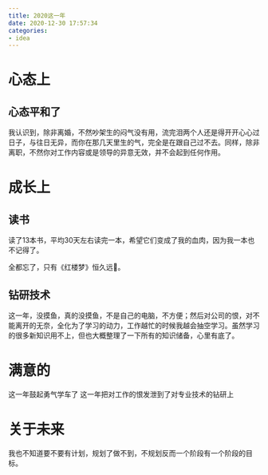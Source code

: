 ```yaml
---
title: 2020这一年
date: 2020-12-30 17:57:34
categories: 
- idea
---
```


# 心态上

## 心态平和了

我认识到，除非离婚，不然吵架生的闷气没有用，流完泪两个人还是得开开心心过日子，与往日无异，而你在那几天里生的气，完全是在跟自己过不去。同样，除非离职，不然你对工作内容或是领导的异意无效，并不会起到任何作用。

# 成长上

## 读书

读了13本书，平均30天左右读完一本，希望它们变成了我的血肉，因为我一本也不记得了。

全都忘了，只有《红楼梦》恒久远🤣。

## 钻研技术

这一年，没摸鱼，真的没摸鱼，不是自己的电脑，不方便；然后对公司的恨，对不能离开的无奈，全化为了学习的动力，工作越忙的时候我越会抽空学习。虽然学习的很多新知识用不上，但也大概整理了一下所有的知识储备，心里有底了。


# 满意的

这一年鼓起勇气学车了
这一年把对工作的恨发泄到了对专业技术的钻研上

# 关于未来

我也不知道要不要有计划，规划了做不到，不规划反而一个阶段有一个阶段的目标。
